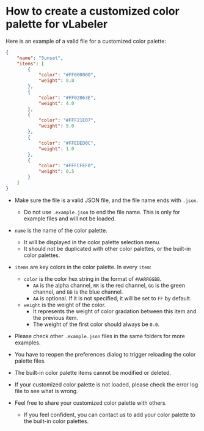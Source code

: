 # How to create a customized color palette for vLabeler

Here is an example of a valid file for a customized color palette:

```json
{
    "name": "Sunset",
    "items": [
        {
            "color": "#FF000000",
            "weight": 0.0
        },
        {
            "color": "#FF02063E",
            "weight": 4.0
        },
        {
            "color": "#FFF21E07",
            "weight": 5.0
        },
        {
            "color": "#FFEDED0C",
            "weight": 1.0
        },
        {
            "color": "#FFFCFEF0",
            "weight": 0.5
        }
    ]
}
```

- Make sure the file is a valid JSON file, and the file name ends with `.json`.
    - Do not use `.example.json` to end the file name. This is only for example files and will not be loaded.

- `name` is the name of the color palette.
    - It will be displayed in the color palette selection menu.
    - It should not be duplicated with other color palettes, or the built-in color palettes.

- `items` are key colors in the color palette. In every `item`:
    - `color` is the color hex string in the format of `#AARRGGBB`.
        - `AA` is the alpha channel, `RR` is the red channel, `GG` is the green channel, and `BB` is the blue channel.
        - `AA` is optional. If it is not specified, it will be set to `FF` by default.
    - `weight` is the weight of the color.
        - It represents the weight of color gradation between this item and the previous item.
        - The weight of the first color should always be `0.0`.

- Please check other `.example.json` files in the same folders for more examples.

- You have to reopen the preferences dialog to trigger reloading the color palette files.

- The built-in color palette items cannot be modified or deleted.

- If your customized color palette is not loaded, please check the error log file to see what is wrong.

- Feel free to share your customized color palette with others.
    - If you feel confident, you can contact us to add your color palette to the built-in color palettes.
